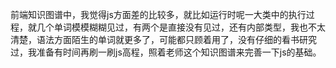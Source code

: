前端知识图谱中，我觉得js方面差的比较多，就比如运行时呢一大类中的执行过程，就几个单词模模糊糊见过，有两个是直接没有见过，还有内部类型，我也不太清楚，语法方面陌生的单词就更多了，可能都只顾着用了，没有仔细的看书研究过，我准备有时间再刷一刷js高程，照着老师这个知识图谱来完善一下js的基础。